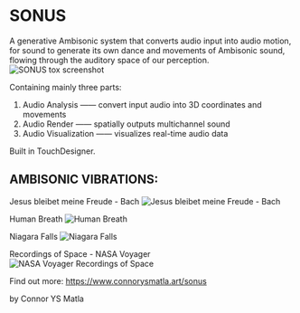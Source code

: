 # SONUS

A generative Ambisonic system that converts audio input into audio motion, for sound to generate its own dance and movements of Ambisonic sound, flowing through the auditory space of our perception.
![SONUS tox screenshot](https://user-images.githubusercontent.com/60975534/167286128-0f84a0bf-1979-4d66-bbc9-b3b48ed054d4.jpg)

Containing mainly three parts:
  1. Audio Analysis —— convert input audio into 3D coordinates and movements
  2. Audio Render —— spatially outputs multichannel sound
  3. Audio Visualization —— visualizes real-time audio data

Built in TouchDesigner. 


## AMBISONIC  VIBRATIONS:

Jesus bleibet meine Freude - Bach
![Jesus bleibet meine Freude - Bach](https://user-images.githubusercontent.com/60975534/168873325-62c4424c-1f90-40f2-beb2-79665837b921.png)

Human Breath
![Human Breath](https://user-images.githubusercontent.com/60975534/168873490-8f4709c2-922b-4350-8b68-139fab99dab6.png)

Niagara Falls
![Niagara Falls](https://user-images.githubusercontent.com/60975534/168873589-5f852ed2-c78e-4946-b18d-602492f8fdd2.png)

Recordings of Space - NASA Voyager
![NASA Voyager Recordings of Space](https://user-images.githubusercontent.com/60975534/168873383-05a19681-4aa0-4f20-a549-f699572d5946.png)



Find out more:
https://www.connorysmatla.art/sonus

by Connor YS Matla

